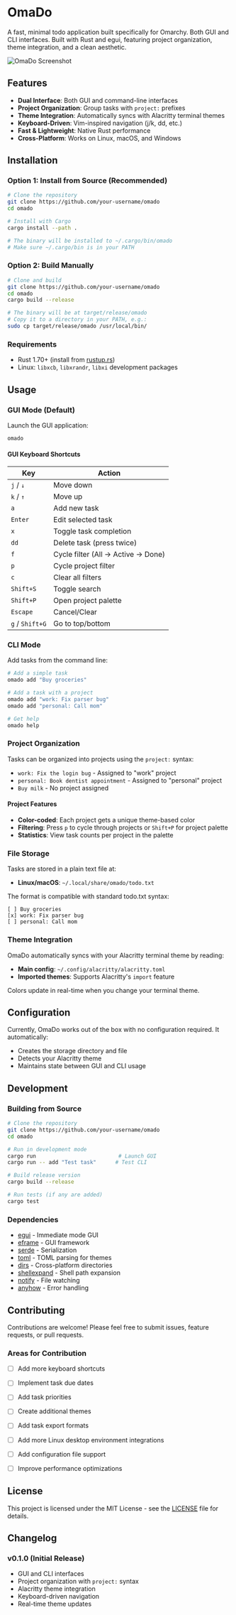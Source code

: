 # OmaDo

A fast, minimal todo application built specifically for Omarchy. Both GUI and CLI interfaces. Built with Rust and egui, featuring project organization, theme integration, and a clean aesthetic.

![OmaDo Screenshot](screenshot.png) <!-- You can add a screenshot later -->

## Features

- **Dual Interface**: Both GUI and command-line interfaces
- **Project Organization**: Group tasks with `project:` prefixes
- **Theme Integration**: Automatically syncs with Alacritty terminal themes
- **Keyboard-Driven**: Vim-inspired navigation (j/k, dd, etc.)
- **Fast & Lightweight**: Native Rust performance
- **Cross-Platform**: Works on Linux, macOS, and Windows

## Installation

### Option 1: Install from Source (Recommended)

```bash
# Clone the repository
git clone https://github.com/your-username/omado
cd omado

# Install with Cargo
cargo install --path .

# The binary will be installed to ~/.cargo/bin/omado
# Make sure ~/.cargo/bin is in your PATH
```

### Option 2: Build Manually

```bash
# Clone and build
git clone https://github.com/your-username/omado
cd omado
cargo build --release

# The binary will be at target/release/omado
# Copy it to a directory in your PATH, e.g.:
sudo cp target/release/omado /usr/local/bin/
```

### Requirements

- Rust 1.70+ (install from [rustup.rs](https://rustup.rs/))
- Linux: `libxcb`, `libxrandr`, `libxi` development packages

## Usage

### GUI Mode (Default)

Launch the GUI application:

```bash
omado
```

#### GUI Keyboard Shortcuts

| Key | Action |
|-----|--------|
| `j` / `↓` | Move down |
| `k` / `↑` | Move up |
| `a` | Add new task |
| `Enter` | Edit selected task |
| `x` | Toggle task completion |
| `dd` | Delete task (press twice) |
| `f` | Cycle filter (All → Active → Done) |
| `p` | Cycle project filter |
| `c` | Clear all filters |
| `Shift+S` | Toggle search |
| `Shift+P` | Open project palette |
| `Escape` | Cancel/Clear |
| `g` / `Shift+G` | Go to top/bottom |

### CLI Mode

Add tasks from the command line:

```bash
# Add a simple task
omado add "Buy groceries"

# Add a task with a project
omado add "work: Fix parser bug"
omado add "personal: Call mom"

# Get help
omado help
```

### Project Organization

Tasks can be organized into projects using the `project:` syntax:

- `work: Fix the login bug` - Assigned to "work" project
- `personal: Book dentist appointment` - Assigned to "personal" project
- `Buy milk` - No project assigned

#### Project Features

- **Color-coded**: Each project gets a unique theme-based color
- **Filtering**: Press `p` to cycle through projects or `Shift+P` for project palette
- **Statistics**: View task counts per project in the palette

### File Storage

Tasks are stored in a plain text file at:

- **Linux/macOS**: `~/.local/share/omado/todo.txt`

The format is compatible with standard todo.txt syntax:

```
[ ] Buy groceries
[x] work: Fix parser bug
[ ] personal: Call mom
```

### Theme Integration

OmaDo automatically syncs with your Alacritty terminal theme by reading:

- **Main config**: `~/.config/alacritty/alacritty.toml`
- **Imported themes**: Supports Alacritty's `import` feature

Colors update in real-time when you change your terminal theme.

## Configuration

Currently, OmaDo works out of the box with no configuration required. It automatically:

- Creates the storage directory and file
- Detects your Alacritty theme
- Maintains state between GUI and CLI usage

## Development

### Building from Source

```bash
# Clone the repository
git clone https://github.com/your-username/omado
cd omado

# Run in development mode
cargo run                          # Launch GUI
cargo run -- add "Test task"      # Test CLI

# Build release version
cargo build --release

# Run tests (if any are added)
cargo test
```

### Dependencies

- [egui](https://github.com/emilk/egui) - Immediate mode GUI
- [eframe](https://github.com/emilk/egui/tree/master/crates/eframe) - GUI framework
- [serde](https://serde.rs/) - Serialization
- [toml](https://github.com/toml-rs/toml) - TOML parsing for themes
- [dirs](https://github.com/dirs-dev/dirs-rs) - Cross-platform directories
- [shellexpand](https://github.com/netvl/shellexpand) - Shell path expansion
- [notify](https://github.com/notify-rs/notify) - File watching
- [anyhow](https://github.com/dtolnay/anyhow) - Error handling

## Contributing

Contributions are welcome! Please feel free to submit issues, feature requests, or pull requests.

### Areas for Contribution

- [ ] Add more keyboard shortcuts
- [ ] Implement task due dates
- [ ] Add task priorities
- [ ] Create additional themes
- [ ] Add task export formats
- [ ] Add more Linux desktop environment integrations
- [ ] Add configuration file support
- [ ] Improve performance optimizations


## License

This project is licensed under the MIT License - see the [LICENSE](LICENSE) file for details.

## Changelog

### v0.1.0 (Initial Release)

- GUI and CLI interfaces
- Project organization with `project:` syntax
- Alacritty theme integration
- Keyboard-driven navigation
- Real-time theme updates
